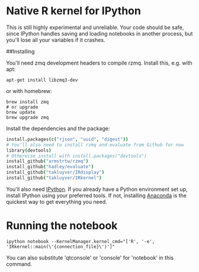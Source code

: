 # Native R kernel for IPython

This is still highly experimental and unreliable. Your code should be safe,
since IPython handles saving and loading notebooks in another process, but
you'll lose all your variables if it crashes.

##Installing

You'll need zmq development headers to compile rzmq. Install this, e.g. with apt:

```Shell
apt-get install libzmq3-dev
```

or with homebrew:

```Shell
brew install zmq
# or upgrade
brew update
brew upgrade zmq
```

Install the dependencies and the package:

```coffee
install.packages(c("rjson", "uuid", "digest"))
# You'll also need to install rzmq and evaluate from Github for now
library(devtools)
# Otherwise install with install.packages("devtools")
install_github("armstrtw/rzmq")
install_github("hadley/evaluate")
install_github("takluyver/IRdisplay")
install_github("takluyver/IRkernel")
```

You'll also need [IPython](http://ipython.org/). If you already have a Python
environment set up, install IPython using your preferred tools. If not, installing
[Anaconda](http://continuum.io/downloads) is the quickest way to get everything
you need.

# Running the notebook

```Shell
ipython notebook --KernelManager.kernel_cmd="['R', '-e', 'IRkernel::main(\'{connection_file}\')']"
```

You can also substitute 'qtconsole' or 'console' for 'notebook' in this command.
